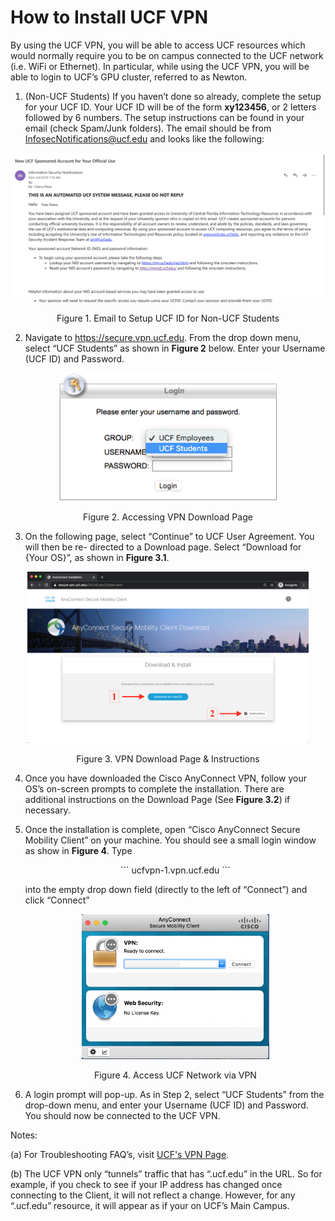 # How to Install UCF VPN

By using the UCF VPN, you will be able to access UCF resources which would normally require
you to be on campus connected to the UCF network (i.e. WiFi or Ethernet). In particular, while
using the UCF VPN, you will be able to login to UCF’s GPU cluster, referred to as Newton.

1. (Non-UCF Students) If you haven’t done so already, complete the setup for your UCF ID. Your 
   UCF ID will be of the form **xy123456**, or 2 letters followed by 6 numbers.
    The setup instructions can be found in your email (check Spam/Junk folders). The email
    should be from InfosecNotifications@ucf.edu and looks like the following:

<p align="center">
  <img width="540" src="files/ucf_id_email.png">
</p>

<p align="center">
  Figure 1. Email to Setup UCF ID for Non-UCF Students
</p>

2. Navigate to https://secure.vpn.ucf.edu. From the drop down menu, select “UCF Students” 
   as shown in **Figure 2** below. Enter your Username (UCF ID) and Password.

<p align="center">
  <img width="350" src="files/student.png">
</p>

<p align="center">
  Figure 2. Accessing VPN Download Page
</p>

3. On the following page, select “Continue” to UCF User Agreement. You will then be re-
    directed to a Download page. Select “Download for {Your OS}”, as shown in **Figure 3.1**.

<p align="center">
  <img width="450" src="files/download.png">
</p>

<p align="center">
  Figure 3. VPN Download Page & Instructions
</p>

4. Once you have downloaded the Cisco AnyConnect VPN, follow your OS’s on-screen prompts
    to complete the installation. There are additional instructions on the Download Page (See
    **Figure 3.2**) if necessary.
    
5. Once the installation is complete, open “Cisco AnyConnect Secure Mobility Client” on your
    machine. You should see a small login window as show in **Figure 4**. Type
    
    <p align="center">
      ```
      ucfvpn-1.vpn.ucf.edu
      ```
    </p>

    into the empty drop down field (directly to the left of “Connect”) and click “Connect”

    <p align="center">
      <img width="300" src="files/vpn.png">
    </p>

    <p align="center">
      Figure 4. Access UCF Network via VPN
    </p>

6. A login prompt will pop-up. As in Step 2, select “UCF Students” from the drop-down menu,
    and enter your Username (UCF ID) and Password. You should now be connected to the UCF
    VPN.


Notes:  

(a) For Troubleshooting FAQ’s, visit [UCF's VPN Page](https://ucf.service-now.com/ucfit?id=kb_article&sys_id=ff89f4764f45e200be64f0318110c763).  

(b) The UCF VPN only “tunnels” traffic that has “.ucf.edu” in the URL. So for example,
if you check to see if your IP address has changed once connecting to the Client, it will
not reflect a change. However, for any “.ucf.edu” resource, it will appear as if your on
UCF’s Main Campus.


